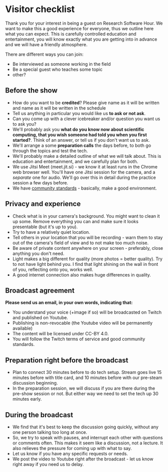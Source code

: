 # Visitor checklist

Thank you for your interest in being a guest on Research Software
Hour.  We want to make this a good experience for everyone, thus we
outline here what you can expect.  This is carefully controlled
education and entertainment, you will know exactly what you are
getting into in advance and we will have a friendly atmosphere.

There are different ways you can join:
- Be interviewed as someone working in the field
- Be a special guest who teaches some topic
- other?



## Before the show

- How do you want to be **credited**?  Please give name as it will be
  written and name as it will be written in the schedule
- Tell us anything in particular you would like us **to ask or not
  ask**.
- Can you come up with a clever icebreaker and/or question you want us
  to ask you?
- We'll probably ask you **what do you know now about scientific
  computing, that you wish someone had told you when you first
  started?**.  Think of an answer, or tell us if you don't want us to
  ask.
- We'll arrange a some **preparation calls** the days before, to both
  go through the topics and test the tech.
- We'll probably make a detailed outline of what we will talk about.
  This is education and entertainment, and we carefully plan for
  both.
- We use Jitsi Meet (meet.jit.si) - we know it at least runs in the
  Chrome web browser well.  You'll have one Jitsi session for the
  camera, and a *separate* one for audio.  We'll go over this in
  detail during the practice session a few days before.
- We have [community
  standards](https://researchsoftwarehour.github.io/watch/) -
  basically, make a good environment.



## Privacy and experience

- Check what is in your camera's background.  You might want to
  clean it up some.  Remove everything you can and make sure it
  looks presentable (but it's up to you).
- Try to have a relatively quiet location.
- Tell others in your location that you will be recording - warn
  them to stay out of the camera's field of view and to not make too
  much noise.
- Be aware of private content anywhere on your screen - preferably,
  close anything you don't need.
- Light makes a big different for quality (more photos = better
  quality).  Try to not have light behind you.  I find that light
  shining on the wall in front of you, reflecting onto you, works
  well.
- A good internet connection also makes huge differences in quality.



## Broadcast agreement

**Please send us an email, in your own words, indicating that:**
- You understand your voice (+image if so) will be broadcasted on
  Twitch and published on Youtube.
- Publishing is non-revocable (the Youtube video will be permanently
  available)
- The content will be licensed under CC-BY 4.0.
- You will follow the Twitch terms of service and good community
  standards.



## Preparation right before the broadcast

- Plan to connect 30 minutes before to do tech setup.  Stream goes
  live 15 minutes before with title card, and 10 minutes before with
  our pre-steam discussion beginning.
- In the preparation session, we will discuss if you are there during
  the pre-show session or not.  But either way we need to set the tech
  up 30 minutes early.



## During the broadcast

- We find that it's best to keep the discussion going quickly, without
  any one person talking too long at once.
- So, we try to speak with pauses, and interrupt each other with
  questions or comments often.  This makes it seem like a discussion,
  not a lecture.  It also relieves the pressure for coming up with
  what to say.
- Let us know if you have any specific requests or needs.
- We post the video to Youtube right after the broadcast - let us know
  right away if you need us to delay.
